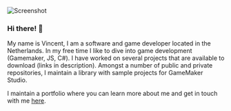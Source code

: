 ![Screenshot](https://user-images.githubusercontent.com/38536470/116479797-87a5c380-a880-11eb-885d-aec73d3a5578.png)
### Hi there! 👋 
My name is Vincent, I am a software and game developer located in the Netherlands. In my free time I like to dive into game development (Gamemaker, JS, C#). I have worked on several projects that are available to download (links in description). Amongst a number of public and private repositories, I maintain a library with sample projects for GameMaker Studio.



I maintain a portfolio where you can learn more about me and get in touch with me [here](https://www.vincenthendriks.com "Vincent's portfolio").
<!--
**Emperor2000/Emperor2000** is a ✨ _special_ ✨ repository because its `README.md` (this file) appears on your GitHub profile.-->
